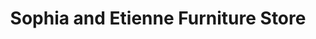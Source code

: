 ---
title: "Sophia and Etienne Furniture Store"
url: /burlington/sophia-and-etienne-furniture-store/
shop: furniture
---